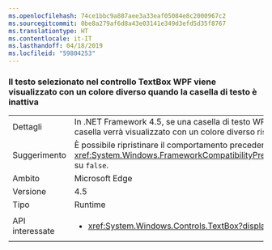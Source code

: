 ```yaml
---
ms.openlocfilehash: 74ce1bbc9a887aee3a33eaf05084e8c2000967c2
ms.sourcegitcommit: 0be8a279af6d8a43e03141e349d3efd5d35f8767
ms.translationtype: HT
ms.contentlocale: it-IT
ms.lasthandoff: 04/18/2019
ms.locfileid: "59804253"
---
```

### <a name="wpf-textbox-selected-text-appears-a-different-color-when-the-text-box-is-inactive"></a>Il testo selezionato nel controllo TextBox WPF viene visualizzato con un colore diverso quando la casella di testo è inattiva

|   |   |
|---|---|
|Dettagli|In .NET Framework 4.5, se una casella di testo WPF è inattiva (non ha lo stato attivo), il testo selezionato nella casella verrà visualizzato con un colore diverso rispetto a quando il controllo è attivo.|
|Suggerimento|È possibile ripristinare il comportamento precedente di .NET Framework 4.0 impostando la proprietà <xref:System.Windows.FrameworkCompatibilityPreferences.AreInactiveSelectionHighlightBrushKeysSupported> su <code>false</code>.|
|Ambito|Microsoft Edge|
|Versione|4.5|
|Tipo|Runtime|
|API interessate|<ul><li><xref:System.Windows.Controls.TextBox?displayProperty=nameWithType></li></ul>|
